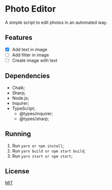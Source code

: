 # Photo Editor

A simple script to edit photos in an automated way.

## Features

 - [x] Add text in image
 - [ ] Add filter in image
 - [ ] Create image with text

## Dependencies
- Chalk;
- Sharp;
- Node.js;
- Inquirer;
- TypeScript;
    - @types/inquirer;
    - @types/sharp;

## Running
1. Run `yarn or npm install`;
2. Run `yarn build or npm start build`;
3. Run `yarn start or npm start`;

## License

[MIT](https://github.com/7Silva/photo_editor/blob/main/LICENSE)